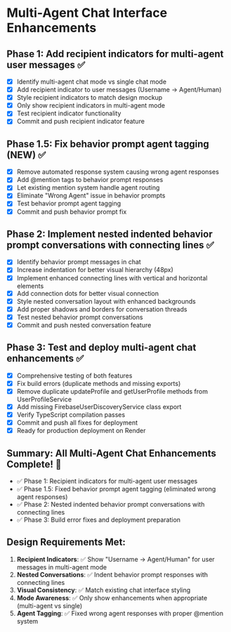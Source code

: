 # Multi-Agent Chat Interface Enhancements

## Phase 1: Add recipient indicators for multi-agent user messages ✅
- [x] Identify multi-agent chat mode vs single chat mode
- [x] Add recipient indicator to user messages (Username → Agent/Human)
- [x] Style recipient indicators to match design mockup
- [x] Only show recipient indicators in multi-agent mode
- [x] Test recipient indicator functionality
- [x] Commit and push recipient indicator feature

## Phase 1.5: Fix behavior prompt agent tagging (NEW) ✅
- [x] Remove automated response system causing wrong agent responses
- [x] Add @mention tags to behavior prompt responses
- [x] Let existing mention system handle agent routing
- [x] Eliminate "Wrong Agent" issue in behavior prompts
- [x] Test behavior prompt agent tagging
- [x] Commit and push behavior prompt fix

## Phase 2: Implement nested indented behavior prompt conversations with connecting lines ✅
- [x] Identify behavior prompt messages in chat
- [x] Increase indentation for better visual hierarchy (48px)
- [x] Implement enhanced connecting lines with vertical and horizontal elements
- [x] Add connection dots for better visual connection
- [x] Style nested conversation layout with enhanced backgrounds
- [x] Add proper shadows and borders for conversation threads
- [x] Test nested behavior prompt conversations
- [x] Commit and push nested conversation feature

## Phase 3: Test and deploy multi-agent chat enhancements ✅
- [x] Comprehensive testing of both features
- [x] Fix build errors (duplicate methods and missing exports)
- [x] Remove duplicate updateProfile and getUserProfile methods from UserProfileService
- [x] Add missing FirebaseUserDiscoveryService class export
- [x] Verify TypeScript compilation passes
- [x] Commit and push all fixes for deployment
- [x] Ready for production deployment on Render

## Summary: All Multi-Agent Chat Enhancements Complete! 🎉
- ✅ Phase 1: Recipient indicators for multi-agent user messages
- ✅ Phase 1.5: Fixed behavior prompt agent tagging (eliminated wrong agent responses)
- ✅ Phase 2: Nested indented behavior prompt conversations with connecting lines
- ✅ Phase 3: Build error fixes and deployment preparation

## Design Requirements Met:
1. **Recipient Indicators**: ✅ Show "Username → Agent/Human" for user messages in multi-agent mode
2. **Nested Conversations**: ✅ Indent behavior prompt responses with connecting lines
3. **Visual Consistency**: ✅ Match existing chat interface styling
4. **Mode Awareness**: ✅ Only show enhancements when appropriate (multi-agent vs single)
5. **Agent Tagging**: ✅ Fixed wrong agent responses with proper @mention system

